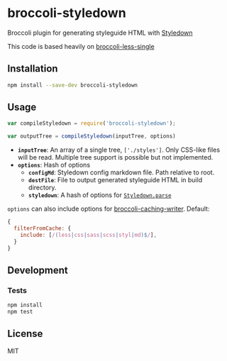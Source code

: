 # broccoli-styledown

Broccoli plugin for generating styleguide HTML with [Styledown](https://github.com/styledown/styledown)


This code is based heavily on
[broccoli-less-single](https://github.com/gabrielgrant/broccoli-less-single)

## Installation

```bash
npm install --save-dev broccoli-styledown
```

## Usage

```js
var compileStyledown = require('broccoli-styledown');

var outputTree = compileStyledown(inputTree, options)
```

* **`inputTree`**: An array of a single tree, `['./styles']`. Only CSS-like files will be read. Multiple tree support is possible but not implemented.
* **`options`**: Hash of options
  * **`configMd`**: Styledown config markdown file. Path relative to root.
  * **`destFile`**: File to output generated styleguide HTML in build directory.
  * **`styledown`**: A hash of options for [`Styledown.parse`](https://github.com/styledown/styledown/blob/master/index.js)

`options` can also include options for [broccoli-caching-writer](https://github.com/ember-cli/broccoli-caching-writer#options). Default:
```js
{
  filterFromCache: {
    include: [/(less|css|sass|scss|styl|md)$/],
  }
}
```

## Development

### Tests

```bash
npm install
npm test
```

## License

MIT
